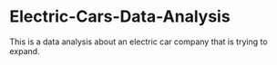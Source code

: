 # Electric-Cars-Data-Analysis
This is a data analysis about an electric car company that is trying to expand. 
